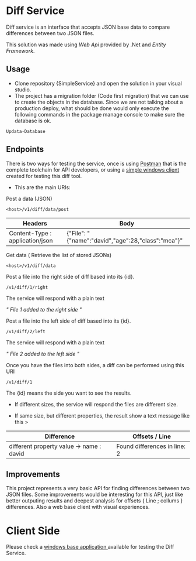 # Diff Service
Diff service is an interface that accepts JSON base data to compare differences between two JSON files.

This solution was made using *Web Api* provided by .Net and *Entity Framework*.

<h2> Usage </h2>

- Clone repository {SimpleService} and open the solution in your visual studio.
- The project has a migration folder (Code first migration) that we can use to create the objects in the database. Since we are not talking about a 
  production deploy, what should be done would only execute the following commands in the package manage console to make sure the database is ok.
```
Updata-Database
```
<h2> Endpoints </h2>

There is two ways for testing the service, once is using [Postman](https://www.getpostman.com/) that is the complete toolchain for API 
developers, or using a [simple windows client](https://github.com/erasmosoares/diffclient) created for testing this diff tool.

- This are the main URIs:

Post a data (JSON)

```
<host>/v1/diff/data/post
```

Headers | Body
------------ | -------------
Content-Type : application/json | {"File": "{\"name\":\"david\",\"age\":28,\"class\":\"mca\"}"

Get data ( Retrieve the list of stored JSONs)

```
<host>/v1/diff/data
```

Post a file into the right side of diff based into its {id}. 
```
/v1/diff/1/right
```
The service will respond with a plain text 

*" File 1 added to the right side "*

Post a file into the left side of diff based into its {id}. 
```
/v1/diff/2/left
```
The service will respond with a plain text 

*" File 2 added to the left side "*

Once you have the files into both sides, a diff can be performed using this URI
```
/v1/diff/1
```
The {id} means the side you want to see the results.

- If different sizes, the service will respond the files are different size.

- If same size, but different properties, the result show a text message like this >

Difference | Offsets / Line
------------ | -------------
different property value -> name : david | Found differences in line: 2

<h2> Improvements </h2>

This project represents a very basic API for finding differences between two JSON files. Some improvements would be interesting for
this API, just like better outputing results and deepest analysis for offsets { Line ; collums } differences. Also a web base client
with visual experiences.

# Client Side

Please check a [ windows base application ](https://github.com/erasmosoares/diffclient) available for testing the Diff Service.


